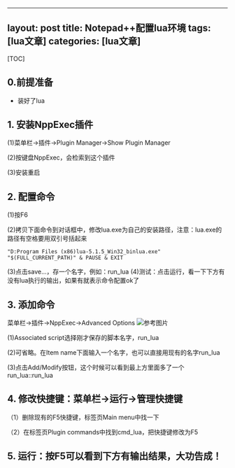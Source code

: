 
---
layout: post
title: Notepad++配置lua环境 
tags: [lua文章]
categories: [lua文章]
---
[TOC]

## 0.前提准备

  * 装好了lua

## 1\. 安装NppExec插件

(1)菜单栏->插件->Plugin Manager->Show Plugin Manager

(2)按键盘NppExec，会检索到这个插件

(3)安装重启

## 2\. 配置命令

(1)按F6

(2)拷贝下面命令到对话框中，修改lua.exe为自己的安装路径，注意：lua.exe的路径有空格要用双引号括起来

    
    
    "D:Program Files (x86)lua-5.1.5_Win32_binlua.exe" "$(FULL_CURRENT_PATH)" & PAUSE & EXIT
    

(3)点击save…，存一个名字，例如：run_lua (4)测试：点击运行，看一下下方有没有lua执行的输出，如果有就表示命令配置ok了

## 3\. 添加命令

菜单栏->插件->NppExec->Advanced Options
![参考图片](http://o856moet9.bkt.clouddn.com/lua_config.jpg)

(1)Associated script选择刚才保存的脚本名字，run_lua

(2)可省略。在Item name下面输入一个名字，也可以直接用现有的名字run_lua

(3)点击Add/Modify按钮，这个时候可以看到最上方里面多了一个run_lua::run_lua

## 4\. 修改快捷键：菜单栏->运行->管理快捷键

（1）删除现有的F5快捷键，标签页Main menu中找一下

（2）在标签页Plugin commands中找到cmd_lua，把快捷键修改为F5

## 5\. 运行：按F5可以看到下方有输出结果，大功告成！

